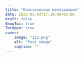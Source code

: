 ```yaml
---
title: "Классическая репатриация"
date: 2023-01-03T17:19:00+03:00
draft: false
ShowToc: true
TocOpen: true
cover:
    image: "123.png"
    alt: "Post image"
    caption: ""
---
```

